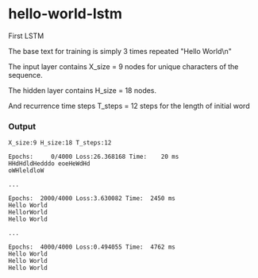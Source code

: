 # hello-world-lstm
First LSTM

The base text for training is simply 3 times repeated "Hello World\n"

The input layer contains X_size = 9 nodes for unique characters of the sequence.

The hidden layer contains H_size = 18 nodes.
 
And recurrence time steps T_steps = 12 steps for the length of initial word

### Output

```
X_size:9 H_size:18 T_steps:12

Epochs:     0/4000 Loss:26.368168 Time:    20 ms
HHdHdldHedddo eoeHeWdHd
oWHleldloW

...

Epochs:  2000/4000 Loss:3.630082 Time:  2450 ms
Hello World
HellorWorld
Hello World

...

Epochs:  4000/4000 Loss:0.494055 Time:  4762 ms
Hello World
Hello World
Hello World

```